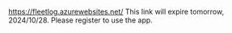 https://fleetlog.azurewebsites.net/
This link will expire tomorrow, 2024/10/28.
Please register to use the app.
